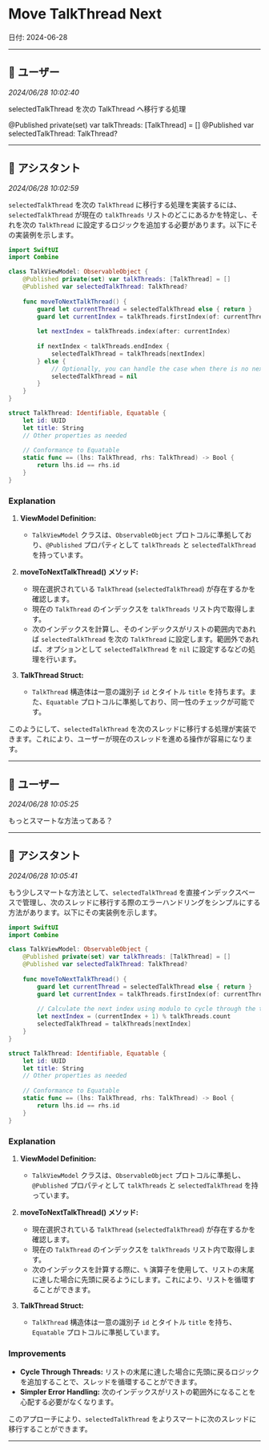 # Move TalkThread Next

日付: 2024-06-28

---

## 👤 ユーザー
*2024/06/28 10:02:40*

selectedTalkThread  を次の TalkThread へ移行する処理

@Published private(set) var talkThreads: [TalkThread] = []
@Published var selectedTalkThread: TalkThread?

---

## 🤖 アシスタント
*2024/06/28 10:02:59*

`selectedTalkThread` を次の `TalkThread` に移行する処理を実装するには、`selectedTalkThread` が現在の `talkThreads` リストのどこにあるかを特定し、それを次の `TalkThread` に設定するロジックを追加する必要があります。以下にその実装例を示します。

```swift
import SwiftUI
import Combine

class TalkViewModel: ObservableObject {
    @Published private(set) var talkThreads: [TalkThread] = []
    @Published var selectedTalkThread: TalkThread?
    
    func moveToNextTalkThread() {
        guard let currentThread = selectedTalkThread else { return }
        guard let currentIndex = talkThreads.firstIndex(of: currentThread) else { return }
        
        let nextIndex = talkThreads.index(after: currentIndex)
        
        if nextIndex < talkThreads.endIndex {
            selectedTalkThread = talkThreads[nextIndex]
        } else {
            // Optionally, you can handle the case when there is no next thread
            selectedTalkThread = nil
        }
    }
}

struct TalkThread: Identifiable, Equatable {
    let id: UUID
    let title: String
    // Other properties as needed
    
    // Conformance to Equatable
    static func == (lhs: TalkThread, rhs: TalkThread) -> Bool {
        return lhs.id == rhs.id
    }
}
```

### Explanation

1. **ViewModel Definition:**
   - `TalkViewModel` クラスは、`ObservableObject` プロトコルに準拠しており、`@Published` プロパティとして `talkThreads` と `selectedTalkThread` を持っています。

2. **moveToNextTalkThread() メソッド:**
   - 現在選択されている `TalkThread` (`selectedTalkThread`) が存在するかを確認します。
   - 現在の `TalkThread` のインデックスを `talkThreads` リスト内で取得します。
   - 次のインデックスを計算し、そのインデックスがリストの範囲内であれば `selectedTalkThread` を次の `TalkThread` に設定します。範囲外であれば、オプションとして `selectedTalkThread` を `nil` に設定するなどの処理を行います。

3. **TalkThread Struct:**
   - `TalkThread` 構造体は一意の識別子 `id` とタイトル `title` を持ちます。また、`Equatable` プロトコルに準拠しており、同一性のチェックが可能です。

このようにして、`selectedTalkThread` を次のスレッドに移行する処理が実装できます。これにより、ユーザーが現在のスレッドを進める操作が容易になります。

---

## 👤 ユーザー
*2024/06/28 10:05:25*

もっとスマートな方法ってある？

---

## 🤖 アシスタント
*2024/06/28 10:05:41*

もう少しスマートな方法として、`selectedTalkThread` を直接インデックスベースで管理し、次のスレッドに移行する際のエラーハンドリングをシンプルにする方法があります。以下にその実装例を示します。

```swift
import SwiftUI
import Combine

class TalkViewModel: ObservableObject {
    @Published private(set) var talkThreads: [TalkThread] = []
    @Published var selectedTalkThread: TalkThread?
    
    func moveToNextTalkThread() {
        guard let currentThread = selectedTalkThread else { return }
        guard let currentIndex = talkThreads.firstIndex(of: currentThread) else { return }
        
        // Calculate the next index using modulo to cycle through the threads
        let nextIndex = (currentIndex + 1) % talkThreads.count
        selectedTalkThread = talkThreads[nextIndex]
    }
}

struct TalkThread: Identifiable, Equatable {
    let id: UUID
    let title: String
    // Other properties as needed
    
    // Conformance to Equatable
    static func == (lhs: TalkThread, rhs: TalkThread) -> Bool {
        return lhs.id == rhs.id
    }
}
```

### Explanation

1. **ViewModel Definition:**
   - `TalkViewModel` クラスは、`ObservableObject` プロトコルに準拠し、`@Published` プロパティとして `talkThreads` と `selectedTalkThread` を持っています。

2. **moveToNextTalkThread() メソッド:**
   - 現在選択されている `TalkThread` (`selectedTalkThread`) が存在するかを確認します。
   - 現在の `TalkThread` のインデックスを `talkThreads` リスト内で取得します。
   - 次のインデックスを計算する際に、`%` 演算子を使用して、リストの末尾に達した場合に先頭に戻るようにします。これにより、リストを循環することができます。

3. **TalkThread Struct:**
   - `TalkThread` 構造体は一意の識別子 `id` とタイトル `title` を持ち、`Equatable` プロトコルに準拠しています。

### Improvements

- **Cycle Through Threads:** リストの末尾に達した場合に先頭に戻るロジックを追加することで、スレッドを循環することができます。
- **Simpler Error Handling:** 次のインデックスがリストの範囲外になることを心配する必要がなくなります。

このアプローチにより、`selectedTalkThread` をよりスマートに次のスレッドに移行することができます。

---
